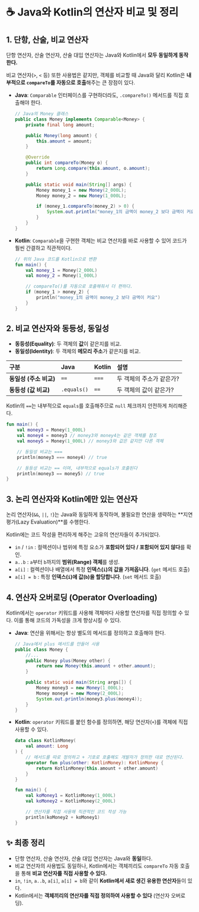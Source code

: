 # ☕️ Java와 Kotlin의 연산자 비교 및 정리

## 1. 단항, 산술, 비교 연산자

단항 연산자, 산술 연산자, 산술 대입 연산자는 Java와 Kotlin에서 **모두 동일하게 동작한다.**

비교 연산자(`>`, `<` 등) 또한 사용법은 같지만, 객체를 비교할 때 Java와 달리 Kotlin은 **내부적으로 `compareTo`를 자동으로 호출**해주는 큰 장점이 있다.

* **Java**: `Comparable` 인터페이스를 구현하더라도, `.compareTo()` 메서드를 직접 호출해야 한다.

    ```java
    // Java의 Money 클래스
    public class Money implements Comparable<Money> {
        private final long amount;

        public Money(long amount) {
            this.amount = amount;
        }

        @Override
        public int compareTo(Money o) {
            return Long.compare(this.amount, o.amount);
        }

        public static void main(String[] args) {
            Money money_1 = new Money(2_000L);
            Money money_2 = new Money(1_000L);

            if (money_1.compareTo(money_2) > 0) {
                System.out.println("money_1의 금액이 money_2 보다 금액이 커요");
            }
        }
    }
    ```

* **Kotlin**: `Comparable`을 구현한 객체는 비교 연산자를 바로 사용할 수 있어 코드가 훨씬 간결하고 직관적이다.

    ```kotlin
    // 위의 Java 코드를 Kotlin으로 변환
    fun main() {
        val money_1 = Money(2_000L)
        val money_2 = Money(1_000L)

        // compareTo()를 자동으로 호출해줘서 더 편하다.
        if (money_1 > money_2) {
            println("money_1의 금액이 money_2 보다 금액이 커요")
        }
    }
    ```

## 2. 비교 연산자와 동등성, 동일성

* **동등성(Equality)**: 두 객체의 **값**이 같은지를 비교.
* **동일성(Identity)**: 두 객체의 **메모리 주소**가 같은지를 비교.

| 구분 | Java | Kotlin | 설명             |
| :--- | :--- | :--- |:---------------|
| **동일성 (주소 비교)** | `==` | `===` | 두 객체의 주소가 같은가? |
| **동등성 (값 비교)** | `.equals()` | `==` | 두 객체의 값이 같은가?  |

Kotlin의 `==`는 내부적으로 `equals`를 호출해주므로 `null` 체크까지 안전하게 처리해준다.

```kotlin
fun main() {
    val money3 = Money(1_000L)
    val money4 = money3 // money3와 money4는 같은 객체를 참조
    val money5 = Money(1_000L) // money3와 값은 같지만 다른 객체

    // 동일성 비교는 ===
    println(money3 === money4) // true

    // 동등성 비교는 == 이며, 내부적으로 equals가 호출된다
    println(money3 == money5) // true
}
```

## 3. 논리 연산자와 Kotlin에만 있는 연산자

논리 연산자(`&&`, `||`, `!`)는 Java와 동일하게 동작하며, 불필요한 연산을 생략하는 **지연 평가(Lazy Evaluation)**를 수행한다.

Kotlin에는 코드 작성을 편리하게 해주는 고유의 연산자들이 추가되었다.

* `in` / `!in` : 컬렉션이나 범위에 특정 요소가 **포함되어 있다 / 포함되어 있지 않다**를 확인.
* `a..b` : `a`부터 `b`까지의 **범위(Range) 객체**를 생성.
* `a[i]` : 컬렉션이나 배열에서 특정 **인덱스(`i`)의 값을 가져옵니다**. (`get` 메서드 호출)
* `a[i] = b` : 특정 **인덱스(`i`)에 값(`b`)을 할당합니다**. (`set` 메서드 호출)


## 4. 연산자 오버로딩 (Operator Overloading)

Kotlin에서는 `operator` 키워드를 사용해 객체마다 사용할 연산자를 직접 정의할 수 있다. 이를 통해 코드의 가독성을 크게 향상시킬 수 있다.

* **Java**: 연산을 위해서는 항상 별도의 메서드를 정의하고 호출해야 한다.

    ```java
    // Java에서 plus 메서드를 만들어 사용
    public class Money {
        //...
        public Money plus(Money other) {
            return new Money(this.amount + other.amount);
        }

        public static void main(String args[]) {
            Money money3 = new Money(1_000L);
            Money money4 = new Money(2_000L);
            System.out.println(money3.plus(money4));
        }
    }
    ```

* **Kotlin**: `operator` 키워드를 붙인 함수를 정의하면, 해당 연산자(`+`)를 객체에 직접 사용할 수 있다.

    ```kotlin
    data class KotlinMoney(
        val amount: Long
    ) {
        // 메서드를 따로 정의하고 + 기호로 호출해도 개발자가 정의한 대로 연산된다.
        operator fun plus(other: KotlinMoney): KotlinMoney {
            return KotlinMoney(this.amount + other.amount)
        }
    }

    fun main() {
        val koMoney1 = KotlinMoney(1_000L)
        val koMoney2 = KotlinMoney(2_000L)

        // 연산자를 직접 사용해 직관적인 코드 작성 가능
        println(koMoney2 + koMoney1)
    }
    ```


## ✨ 최종 정리

* 단항 연산자, 산술 연산자, 산술 대입 연산자는 Java와 **동일**하다.
* 비교 연산자의 사용법도 동일하나, Kotlin에서는 객체끼리도 `compareTo` 자동 호출을 통해 **비교 연산자를 직접 사용할 수 있다.**
* `in`, `!in`, `a..b`, `a[i]`, `a[i] = b`와 같이 **Kotlin에서 새로 생긴 유용한 연산자**들이 있다.
* Kotlin에서는 **객체끼리의 연산자를 직접 정의하여 사용할 수 있다** (연산자 오버로딩).